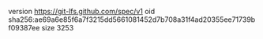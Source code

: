 version https://git-lfs.github.com/spec/v1
oid sha256:ae69a6e85f6a7f3215dd5661081452d7b708a31f4ad20355ee71739bf09387ee
size 3253
